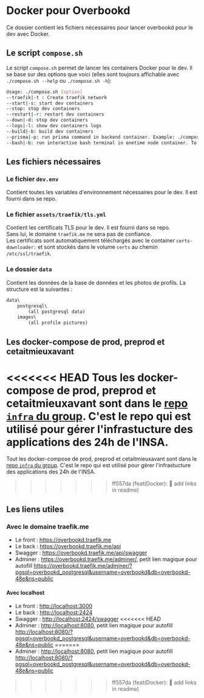 # Docker pour Overbookd

Ce dossier contient les fichiers nécessaires pour lancer overbookd pour le dev avec Docker.

## Le script `compose.sh`

Le script `compose.sh` permet de lancer les containers Docker pour le dev. Il se base sur des options que voici (elles sont toujours affichable avec `./compose.sh --help` ou `./compose.sh -h`):

```bash
Usage: ./compose.sh [option]
--traefik|-t : Create traefik network
--start|-s: start dev containers
--stop: stop dev containers
--restart|-r: restart dev containers
--down|-d: stop dev containers
--logs|-l: show dev containers logs
--build|-b: build dev containers
--prisma|-p: run prisma command in backend container. Example: ./compose.sh --prisma 'npx prisma migrate dev'
--bash|-b: run interactive bash terminal in onetime node container. To install dependancies for example. Overbookd folder is mounted in /app
```

## Les fichiers nécessaires

### Le fichier `dev.env`

Contient toutes les variables d'environnement nécessaires pour le dev. Il est fourni dans se repo.  

### Le fichier `assets/traefik/tls.yml`

Contient les certificats TLS pour le dev. Il est fourni dans se repo.  
Sans lui, le domaine `traefik.me` ne sera pas de confiance.  
Les certificats sont automatiquement téléchargés avec le container `certs-downloader:` et sont stockés dans le volume `certs` au chemin `/etc/ssl/traefik`.  

### Le dossier `data`

Contient les données de la base de données et les photos de profils. La structure est la suivantes :

```txt
data\
    postgresql\
        (all postgresql data)
    images\
        (all profile pictures)
```

## Les docker-compose de prod, preprod et cetaitmieuxavant

<<<<<<< HEAD
Tous les docker-compose de prod, preprod et cetaitmieuxavant sont dans le [repo  `infra` du group](https://gitlab.com/24-heures-insa/infra). C'est le repo qui est utilisé pour gérer l'infrastucture des applications des 24h de l'INSA.
=======
Tout les docker-compose de prod, preprod et cetaitmieuxavant sont dans le [repo  `infra` du group](https://gitlab.com/24-heures-insa/infra). C'est le repo qui est utilisé pour gérer l'infrastucture des applications des 24h de l'INSA.
>>>>>>> ff557da (feat(Docker): :memo: add links in readme)

## Les liens utiles

### Avec le domaine traefik.me

- Le front : <https://overbookd.traefik.me>
- Le back : <https://overbookd.traefik.me/api>
- Swagger : <https://overbookd.traefik.me/api/swagger>
- Adminer : <https://overbookd.traefik.me/adminer/>, petit lien magique pour autofill <https://overbookd.traefik.me/adminer/?pgsql=overbookd_postgresql&username=overbookd&db=overbookd-48e&ns=public>

#### Avec localhost

- Le front : <http://localhost:3000>
- Le back : <http://localhost:2424>
- Swagger : <http://localhost:2424/swagger>
<<<<<<< HEAD
- Adminer : <http://localhost:8080>, petit lien magique pour autofill <http://localhost:8080/?pgsql=overbookd_postgresql&username=overbookd&db=overbookd-48e&ns=public>
=======
- Adminer : <http://localhost:8080>, petit lien magique pour autofill <http://localhost:8080/?pgsql=overbookd_postgresql&username=overbookd&db=overbookd-48e&ns=public>
>>>>>>> ff557da (feat(Docker): :memo: add links in readme)
